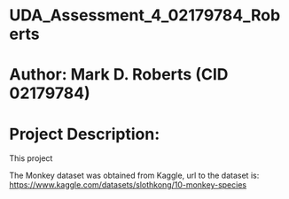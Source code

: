 # UDA_Assessment_4_02179784_Roberts
# Author: Mark D. Roberts (CID 02179784)

Project Description:
====================
This project

The Monkey dataset was obtained from Kaggle, url to the dataset is: https://www.kaggle.com/datasets/slothkong/10-monkey-species

